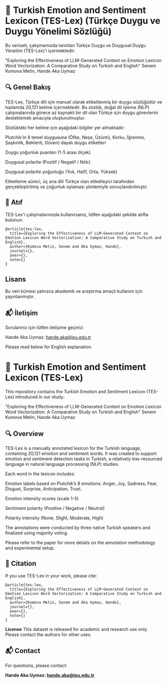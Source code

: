 
# 📘 Turkish Emotion and Sentiment Lexicon (TES-Lex) (Türkçe Duygu ve Duygu Yönelimi Sözlüğü)

Bu veriseti, çalışmamızda tanıtılan Türkçe Duygu ve Duygusal Duygu Yönelimi (TES-Lex)'i içermektedir:

"Exploring the Effectiveness of LLM-Generated Context on Emotion Lexicon Word Vectorization: A Comparative Study on Turkish and English"
Senem Kumova Metin, Hande Aka Uymaz

## 🔍 Genel Bakış
TES-Lex, Türkçe dili için manuel olarak etiketlenmiş bir duygu sözlüğüdür ve toplamda 20,121 kelime içermektedir. Bu sözlük, doğal dil işleme (NLP) çalışmalarında görece az kaynaklı bir dil olan Türkçe için duygu görevlerini desteklemek amacıyla oluşturulmuştur.

Sözlükteki her kelime için aşağıdaki bilgiler yer almaktadır:

Plutchik’in 8 temel duygusuna (Öfke, Neşe, Üzüntü, Korku, İğrenme, Şaşkınlık, Beklenti, Güven) dayalı duygu etiketleri

Duygu yoğunluk puanları (1-5 arası ölçek)

Duygusal polarite (Pozitif / Negatif / Nötr)

Duygusal polarite yoğunluğu (Yok, Hafif, Orta, Yüksek)

Etiketleme süreci, üç ana dili Türkçe olan etiketleyici tarafından gerçekleştirilmiş ve çoğunluk oylaması yöntemiyle sonuçlandırılmıştır.

## 📜 Atıf
TES-Lex'i çalışmalarınızda kullanırsanız, lütfen aşağıdaki şekilde atıfta bulunun:

```
@article{tes-lex,
  title={Exploring the Effectiveness of LLM-Generated Context on Emotion Lexicon Word Vectorization: A Comparative Study on Turkish and English},
  author={Kumova Metin, Senem and Aka Uymaz, Hande},
  journal={},
  year={},
  note={}
}
```

## Lisans
Bu veri kümesi yalnızca akademik ve araştırma amaçlı kullanım için yayınlanmıştır.

## 📬 İletişim
Sorularınız için lütfen iletişime geçiniz:

Hande Aka Uymaz: hande.aka@ieu.edu.tr

Please read below for English explanation.



# 📘 Turkish Emotion and Sentiment Lexicon (TES-Lex)

This repository contains the Turkish Emotion and Sentiment Lexicon (TES-Lex) introduced in our study:

"Exploring the Effectiveness of LLM-Generated Context on Emotion Lexicon Word Vectorization: A Comparative Study on Turkish and English" Senem Kumova Metin, Hande Aka Uymaz

## 🔍 Overview
TES-Lex is a manually annotated lexicon for the Turkish language, containing 20,121 emotion and sentiment words. It was created to support emotion and sentiment detection tasks in Turkish, a relatively low-resourced language in natural language processing (NLP) studies.

Each word in the lexicon includes:

Emotion labels based on Plutchik’s 8 emotions: Anger, Joy, Sadness, Fear, Disgust, Surprise, Anticipation, Trust.

Emotion intensity scores (scale 1-5)

Sentiment polarity (Positive / Negative / Neutral)

Polarity intensity (None, Slight, Moderate, High)

The annotations were conducted by three native Turkish speakers and finalized using majority voting.

Please refer to the paper for more details on the annotation methodology and experimental setup.

## 📜 Citation
If you use TES-Lex in your work, please cite:

```
@article{tes-lex,
  title={Exploring the Effectiveness of LLM-Generated Context on Emotion Lexicon Word Vectorization: A Comparative Study on Turkish and English},
  author={Kumova Metin, Senem and Aka Uymaz, Hande},
  journal={},
  year={},
  note={}
}
```

**License**
This dataset is released for academic and research use only. Please contact the authors for other uses.

## 📬 **Contact**
For questions, please contact:

**Hande Aka Uymaz: hande.aka@ieu.edu.tr**
